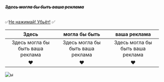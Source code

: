 ###### ~~*__Здесь могла бы быть ваша реклама__*~~
:white_check_mark:[Не нажимай! Убьёт!](https://docs.google.com/document/d/1N_XHAR2mii0ZZNFarmJDH_4vkSkZtWKTVsABhIHoSgw/edit?usp=drive_link) :white_check_mark:


| Здесь | могла бы быть | ваша реклама |
|:-------:|:----------:|:-----:|
| Здесь могла бы быть ваша реклама | Здесь могла бы быть ваша реклама | Здесь могла бы быть ваша реклама |
| :heart: | :heart: | :heart: |

![ы]([https://ir.ozone.ru/s3/multimedia-l/c1000/6686776389.jpg])
